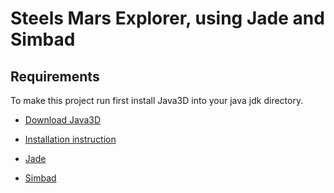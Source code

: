 Steels Mars Explorer, using Jade and Simbad
=============

Requirements
-------------
To make this project run first install Java3D into your java jdk directory.

* <a href="https://java3d.java.net/binary-builds.html">Download Java3D</a>
* <a href="http://download.java.net/media/java3d/builds/release/1.5.1/README-download">Installation instruction</a>



* <a href="http://jade.tilab.com/">Jade</a>
* <a href="http://simbad.sourceforge.net/">Simbad</a>